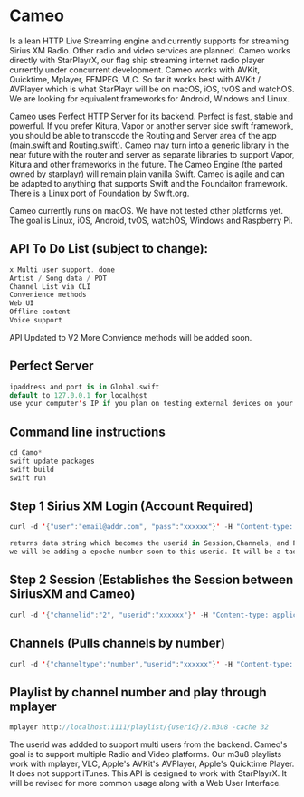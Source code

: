 # Cameo

Is a lean HTTP Live Streaming engine and currently supports for streaming Sirius XM Radio. Other radio and video services are planned. Cameo works directly with StarPlayrX, our flag ship streaming internet radio player currently under concurrent development. Cameo works with AVKit, Quicktime, Mplayer, FFMPEG, VLC. So far it works best with AVKit / AVPlayer which is what StarPlayr will be on macOS, iOS, tvOS and watchOS.  We are looking for equivalent frameworks for Android, Windows and Linux.

Cameo uses Perfect HTTP Server for its backend. Perfect is fast, stable and powerful. If you prefer Kitura, Vapor or another server side swift framework, you should be able to transcode the Routing and Server area of the app (main.swift and Routing.swift). Cameo may turn into a generic library in the near future with the router and server as separate libraries to support Vapor, Kitura and other frameworks in the future. The Cameo Engine (the parted owned by starplayr) will remain plain vanilla Swift. Cameo is agile and can be adapted to anything that supports Swift and the Foundaiton framework. There is a Linux port of Foundation by Swift.org.

Cameo currently runs on macOS. We have not tested other platforms yet. The goal is Linux, iOS, Android, tvOS, watchOS, Windows and Raspberry Pi.

## API To Do List (subject to change):
```swift
x Multi user support. done
Artist / Song data / PDT
Channel List via CLI
Convenience methods
Web UI
Offline content
Voice support
```

API Updated to V2
More Convience methods will be added soon.

## Perfect Server
```swift
ipaddress and port is in Global.swift
default to 127.0.0.1 for localhost
use your computer's IP if you plan on testing external devices on your LAN like iOS.
```

## Command line instructions
```swift
cd Camo*
swift update packages
swift build
swift run
```

## Step 1 Sirius XM Login (Account Required)
```swift
curl -d '{"user":"email@addr.com", "pass":"xxxxxx"}' -H "Content-type: application/json" -X POST http://127.0.0.1:1111/api/v2/login

returns data string which becomes the userid in Session,Channels, and Playlist calls.
we will be adding a epoche number soon to this userid. It will be a tad long, but its management will all be handled through StarPlayrX or equvilant. We may add in the option to assign your own UserID at login to simplify the process. We chose not to use the user's email address for the userid for security purposes.  
```

## Step 2 Session (Establishes the Session between SiriusXM and Cameo)
```swift
curl -d '{"channelid":"2", "userid":"xxxxxx"}' -H "Content-type: application/json" -X POST http://127.0.0.1:1111/api/v2/session
```

## Channels (Pulls channels by number)
```swift
curl -d '{"channeltype":"number","userid":"xxxxxx"}' -H "Content-type: application/json" -X POST http://127.0.0.1:1111/api/v2/channels
```

## Playlist by channel number and play through mplayer
```swift
mplayer http://localhost:1111/playlist/{userid}/2.m3u8 -cache 32
```

The userid was addded to support multi users from the backend. Cameo's goal is to support multiple Radio and Video platforms.
Our m3u8 playlists work with mplayer, VLC, Apple's AVKit's AVPlayer, Apple's Quicktime Player. It does not support iTunes. This API is designed to work with StarPlayrX. It will be revised for more common usage along with a Web User Interface.
